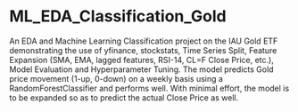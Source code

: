 # ML_EDA_Classification_Gold
An EDA and Machine Learning Classification project on the IAU Gold ETF demonstrating the use of yfinance, stockstats, Time Series Split, Feature Expansion (SMA, EMA, lagged features, RSI-14, CL=F Close Price, etc.), Model Evaluation and Hyperparameter Tuning. The model predicts Gold price movement (1-up, 0-down) on a weekly basis using a RandomForestClassifier and performs well. With minimal effort, the model is to be expanded so as to predict the actual Close Price as well.
